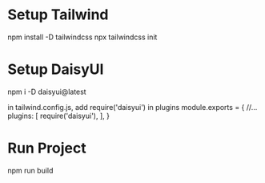 # Setup Tailwind
npm install -D tailwindcss
npx tailwindcss init

# Setup DaisyUI
npm i -D daisyui@latest

in tailwind.config.js, add require('daisyui') in plugins
module.exports = {
  //...
  plugins: [
    require('daisyui'),
  ],
}

# Run Project
npm run build
